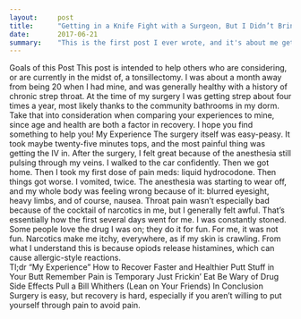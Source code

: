 ```yaml
---
layout:     post
title:      "Getting in a Knife Fight with a Surgeon, But I Didn’t Bring a Knife (Having my tonsils out)"
date:       2017-06-21 
summary:    "This is the first post I ever wrote, and it's about me getting stabbed. Please enjoy."
---
```


Goals of this Post
	This post is intended to help others who are considering, or are currently in the midst of, a tonsillectomy. I was about a month away from being 20 when I had mine, and was generally healthy with a history of chronic strep throat. At the time of my surgery I was getting strep about four times a year, most likely thanks to the community bathrooms in my dorm. Take that into consideration when comparing your experiences to mine, since age and health are both a factor in recovery. I hope you find something to help you!
My Experience
	The surgery itself was easy-peasy. It took maybe twenty-five minutes tops, and the most painful thing was getting the IV in. After the surgery, I felt great because of the anesthesia still pulsing through my veins. I walked to the car confidently. Then we got home. Then I took my first dose of pain meds: liquid hydrocodone. Then things got worse. I vomited, twice. The anesthesia was starting to wear off, and my whole body was feeling wrong because of it: blurred eyesight, heavy limbs, and of course, nausea. Throat pain wasn’t especially bad because of the cocktail of narcotics in me, but I generally felt awful. That’s essentially how the first several days went for me. 
	I was constantly stoned. Some people love the drug I was on; they do it for fun. For me, it was not fun. Narcotics make me itchy, everywhere, as if my skin is crawling. From what I understand this is because opiods release histamines, which can cause allergic-style reactions.  
Tl;dr “My Experience”
How to Recover Faster and Healthier
	Putt Stuff in Your Butt
	Remember Pain is Temporary
	Just Frickin’ Eat
	Be Wary of Drug Side Effects
	Pull a Bill Whithers (Lean on Your Friends)
In Conclusion
	Surgery is easy, but recovery is hard, especially if you aren’t willing to put yourself through pain to avoid pain. 
